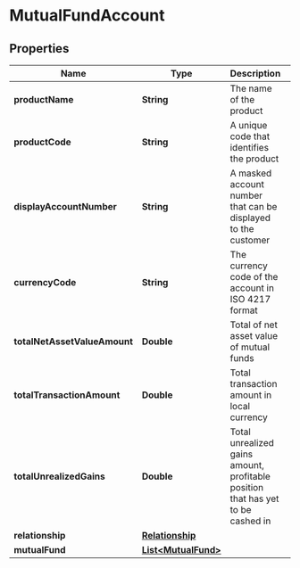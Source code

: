 # MutualFundAccount

## Properties
Name | Type | Description | Notes
------------ | ------------- | ------------- | -------------
**productName** | **String** | The name of the product |  [optional]
**productCode** | **String** | A unique code that identifies the product |  [optional]
**displayAccountNumber** | **String** | A masked account number that can be displayed to the customer | 
**currencyCode** | **String** | The currency code of the account in ISO 4217 format |  [optional]
**totalNetAssetValueAmount** | **Double** | Total of net asset value of mutual funds |  [optional]
**totalTransactionAmount** | **Double** | Total transaction amount in local currency |  [optional]
**totalUnrealizedGains** | **Double** | Total unrealized gains amount, profitable position that has yet to be cashed in |  [optional]
**relationship** | [**Relationship**](Relationship.md) |  |  [optional]
**mutualFund** | [**List&lt;MutualFund&gt;**](MutualFund.md) |  |  [optional]
